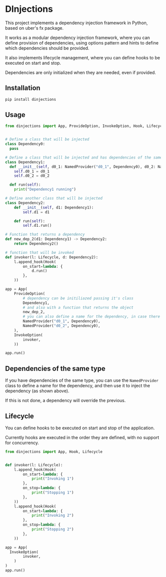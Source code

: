 # DInjections

This project implements a dependency injection framework in Python, based on uber's fx package.

It works as a modular dependency injection framework, where you can define provision of dependencies, using options pattern and hints to define which dependencies should be provided.

It also implements lifecycle management, where you can define hooks to be executed on start and stop.

Dependencies are only initialized when they are needed, even if provided.


## Installation

```bash
pip install dinjections
```

## Usage

```python
from dinjections import App, ProvideOption, InvokeOption, Hook, Lifecycle, NamedProvider


# Define a class that will be injected
class Dependency0:
  pass

# Define a class that will be injected and has dependencies of the same type
class Dependency1:
  def __init__(self, d0_1: NamedProvider("d0_1", Dependency0), d0_2: NamedProvider("d0_2", Dependency0)):
    self.d0_1 = d0_1
    self.d0_2 = d0_2

  def run(self):
    print("Dependency1 running")

# Define another class that will be injected
class Dependency2:
    def __init__(self, d1: Dependency1):
        self.d1 = d1

    def run(self):
        self.d1.run()

# Function that returns a dependency
def new_dep_2(d1: Dependency1) -> Dependency2:
    return Dependency2()

# function that will be invoked
def invoker(l: Lifecycle, d: Dependency2):
    l.append_hook(Hook(
        on_start=lambda: {
            d.run()
        },
    ))

app = App(
    ProvideOption(
        # dependency can be initiliazed passing it's class
        Dependency1,
        # and also with a function that returns the object
        new_dep_2,
        # you can also define a name for the dependency, in case there is more than one dependency of the same type
        NamedProvider("d0_1", Dependency0),
        NamedProvider("d0_2", Dependency0),
    ),
    InvokeOption(
        invoker,
    ))

app.run()
```


## Dependencies of the same type

If you have dependencies of the same type, you can use the `NamedProvider` class to define a name for the dependency, and then use it to inject the dependency (as shown above).

If this is not done, a dependency will override the previous.

## Lifecycle

You can define hooks to be executed on start and stop of the application.

Currently hooks are executed in the order they are defined, with no support for concurrency.

```python 
from dinjections import App, Hook, Lifecycle


def invoker(l: Lifecycle):
    l.append_hook(Hook(
        on_start=lambda: {
            print("Invoking 1")
        },
        on_stop=lambda: {
            print("Stopping 1")
        },
    ))
    l.append_hook(Hook(
        on_start=lambda: {
            print("Invoking 2")
        },
        on_stop=lambda: {
            print("Stopping 2")
        },
    ))

app = App(
  InvokeOption(
        invoker,
    )
)
app.run()
```

